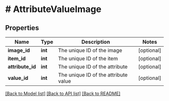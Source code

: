 # # AttributeValueImage

## Properties

Name | Type | Description | Notes
------------ | ------------- | ------------- | -------------
**image_id** | **int** | The unique ID of the image | [optional] 
**item_id** | **int** | The unique ID of the item | [optional] 
**attribute_id** | **int** | The unique ID of the attribute | [optional] 
**value_id** | **int** | The unique ID of the attribute value | [optional] 

[[Back to Model list]](../../README.md#documentation-for-models) [[Back to API list]](../../README.md#documentation-for-api-endpoints) [[Back to README]](../../README.md)


